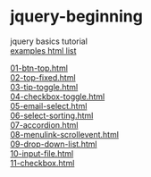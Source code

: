 # jquery-beginning
jquery basics tutorial<br>
<a href="http://aiie.pe.kr/github/jquery-beginning/index.html">examples html list</a>

<a href="http://aiie.pe.kr/github/jquery-beginning/01-btn-top.html">01-btn-top.html</a><br>
<a href="http://aiie.pe.kr/github/jquery-beginning/02-top-fixed.html">02-top-fixed.html</a><br>
<a href="http://aiie.pe.kr/github/jquery-beginning/03-tip-toggle.html">03-tip-toggle.html</a><br>
<a href="http://aiie.pe.kr/github/jquery-beginning/04-checkbox-toggle.html">04-checkbox-toggle.html</a><br>
<a href="http://aiie.pe.kr/github/jquery-beginning/05-email-select.html">05-email-select.html</a><br>
<a href="http://aiie.pe.kr/github/jquery-beginning/06-select-sorting.html">06-select-sorting.html</a><br>
<a href="http://aiie.pe.kr/github/jquery-beginning/07-accordion.html">07-accordion.html</a><br>
<a href="http://aiie.pe.kr/github/jquery-beginning/08-menulink-scrollevent.html">08-menulink-scrollevent.html</a><br>
<a href="http://aiie.pe.kr/github/jquery-beginning/09-drop-down-list.html">09-drop-down-list.html</a><br>
<a href="http://aiie.pe.kr/github/jquery-beginning/10-input-file.html">10-input-file.html</a><br>
<a href="http://aiie.pe.kr/github/jquery-beginning/11-checkbox.html">11-checkbox.html</a><br>
